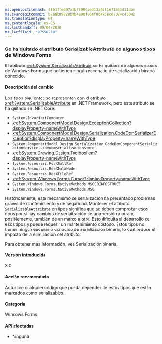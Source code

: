 ```yaml
---
ms.openlocfilehash: 4fb1ffed97a5b7f906bed13a69f1e71563d11dae
ms.sourcegitcommit: b7a8b09828bab4e90f66af8d495ecd7024c45042
ms.translationtype: HT
ms.contentlocale: es-ES
ms.lasthandoff: 08/04/2020
ms.locfileid: "87556218"
---
```

### <a name="serializableattribute-removed-from-some-windows-forms-types"></a>Se ha quitado el atributo SerializableAttribute de algunos tipos de Windows Forms

El atributo <xref:System.SerializableAttribute> se ha quitado de algunas clases de Windows Forms que no tienen ningún escenario de serialización binaria conocido.

#### <a name="change-description"></a>Descripción del cambio

Los tipos siguientes se representan con el atributo <xref:System.SerializableAttribute> en .NET Framework, pero este atributo se ha quitado en .NET Core:

- `System.InvariantComparer`
- <xref:System.ComponentModel.Design.ExceptionCollection?displayProperty=nameWithType>
- <xref:System.ComponentModel.Design.Serialization.CodeDomSerializerException?displayProperty=nameWithType>
- `System.ComponentModel.Design.Serialization.CodeDomComponentSerializationService.CodeDomSerializationStore`
- <xref:System.Drawing.Design.ToolboxItem?displayProperty=nameWithType>
- `System.Resources.ResXNullRef`
- `System.Resources.ResXDataNode`
- `System.Resources.ResXFileRef`
- <xref:System.Windows.Forms.Cursor?displayProperty=nameWithType>
- `System.Windows.Forms.NativeMethods.MSOCRINFOSTRUCT`
- `System.Windows.Forms.NativeMethods.MSG`

Históricamente, este mecanismo de serialización ha presentado problemas graves de mantenimiento y de seguridad. Mantener el atributo `SerializableAttribute` en tipos significa que se deben comprobar esos tipos por si hay cambios de serialización de una versión a otra y, posiblemente, también de un marco a otro. Esto dificulta el desarrollo de esos tipos y puede requerir un mantenimiento costoso. Estos tipos no tienen ningún escenario conocido de serialización binaria, lo cual reduce el impacto de la eliminación del atributo.

Para obtener más información, vea [Serialización binaria](~/docs/standard/serialization/binary-serialization.md).

#### <a name="version-introduced"></a>Versión introducida

3.0

#### <a name="recommended-action"></a>Acción recomendada

Actualice cualquier código que pueda depender de estos tipos que están marcados como serializables.

#### <a name="category"></a>Categoría

Windows Forms

#### <a name="affected-apis"></a>API afectadas

- Ninguna

<!--

#### Affected APIs

- Not detectable via API analysis

-->
